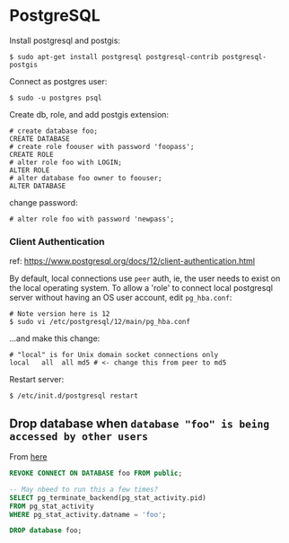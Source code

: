 # PostgreSQL


Install postgresql and postgis:

```shell script
$ sudo apt-get install postgresql postgresql-contrib postgresql-postgis 
```

Connect as postgres user:

```shell script
$ sudo -u postgres psql 
```

Create db, role, and add postgis extension:

```shell script
# create database foo;
CREATE DATABASE
# create role foouser with password 'foopass';
CREATE ROLE
# alter role foo with LOGIN;
ALTER ROLE
# alter database foo owner to foouser;
ALTER DATABASE  
```

change password:
```
# alter role foo with password 'newpass';
```

### Client Authentication

ref: https://www.postgresql.org/docs/12/client-authentication.html

By default, local connections use `peer` auth, ie, the user needs to exist on 
the local operating system. To allow a 'role' to connect local postgresql server
without having an OS user account, edit `pg_hba.conf`:

```shell script
# Note version here is 12
$ sudo vi /etc/postgresql/12/main/pg_hba.conf
```

...and make this change:

```shell script
# "local" is for Unix domain socket connections only
local   all  all md5 # <- change this from peer to md5
```

Restart server:

```
$ /etc/init.d/postgresql restart
```


## Drop database when `database "foo" is being accessed by other users`

From [here](https://stackoverflow.com/questions/17449420/postgresql-unable-to-drop-database-because-of-some-auto-connections-to-db)

```sql
REVOKE CONNECT ON DATABASE foo FROM public;

-- May nbeed to run this a few times?
SELECT pg_terminate_backend(pg_stat_activity.pid)
FROM pg_stat_activity
WHERE pg_stat_activity.datname = 'foo';

DROP database foo;
```
